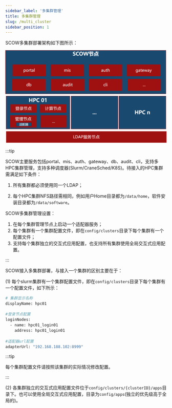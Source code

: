```yaml
---
sidebar_label: '多集群管理'
title: 多集群管理
slug: /multi_cluster
sidebar_position: 1
---
```


SCOW多集群部署架构如下图所示：

![img](multi-cluster.png)

:::tip

SCOW主要服务包括portal、mis、auth、gateway、db、audit、cli，支持多HPC集群管理，支持多种调度器(Slurm/CraneSched/K8S)。待接入的HPC集群需满足如下条件：

1. 所有集群都必须使用同一个LDAP；

1. 每个HPC集群NFS路径需相同，例如用户Home目录都为`/data/home`，软件安装目录都为`/data/software`。

SCOW多集群管理设置：

1. 在每个集群管理节点上启动一个适配器服务；
1. 每个集群有一个集群配置文件，即在`config/clusters`目录下每个集群有一个配置文件；
1. 支持每个集群独立的交互式应用配置，也支持所有集群使用全局交互式应用配置。

:::

SCOW接入多集群部署，与接入一个集群的区别主要在于：

(1) 每个slurm集群有一个集群配置文件，即在`config/clusters`目录下每个集群有一个配置文件，如下所示：

```Bash
# 集群显示名称
displayName: hpc01

#登录节点配置
loginNodes:
  - name: hpc01_login01
    address: hpc01_login01

#适配器url配置
adapterUrl: "192.168.188.102:8999"
```

:::tip

每个集群配置文件请按照该集群的实际情况修改配置。

:::

(2) 各集群独立的交互式应用配置文件位于`config/clusters/{clusterID}/apps`目录下。也可以使用全局交互式应用配置，目录为`config/apps`(独立的优先级高于全局的)。